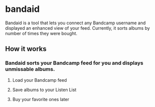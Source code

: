 # bandaid

Bandaid is a tool that lets you connect any Bandcamp username and displayed an enhanced view of your feed. Currently, it sorts albums by number of times they were bought.

## How it works
### Bandaid sorts your Bandcamp feed for you and displays unmissable albums.

1. Load your Bandcamp feed

2. Save albums to your Listen List

3. Buy your favorite ones later
